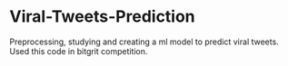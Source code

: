 # Viral-Tweets-Prediction

Preprocessing, studying and creating a ml model to predict viral tweets.
Used this code in bitgrit competition.
